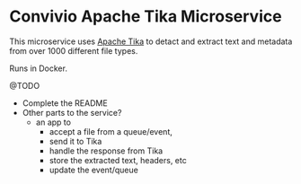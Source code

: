 # Convivio Apache Tika Microservice

This microservice uses [Apache Tika](https://tika.apache.org/) to detact and extract text and metadata from over 1000 different file types.

Runs in Docker.

@TODO

- Complete the README
- Other parts to the service?
  - an app to 
    - accept a file from a queue/event,
    - send it to Tika
    - handle the response from Tika
    - store the extracted text, headers, etc
    - update the event/queue
